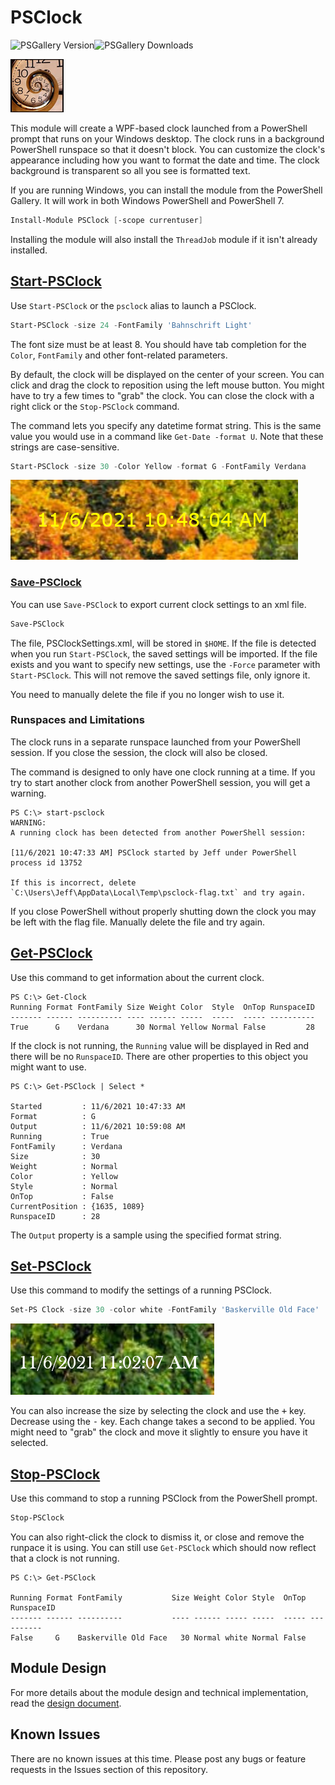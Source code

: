 # PSClock

![PSGallery Version](https://img.shields.io/powershellgallery/v/PSClock.png?style=for-the-badge&logo=powershell&label=PowerShell%20Gallery)![PSGallery Downloads](https://img.shields.io/powershellgallery/dt/PSClock.png?style=for-the-badge&label=Downloads)

![logo](images/psclock.png)

This module will create a WPF-based clock launched from a PowerShell prompt that runs on your Windows desktop. The clock runs in a background PowerShell runspace so that it doesn't block. You can customize the clock's appearance including how you want to format the date and time. The clock background is transparent so all you see is formatted text.

If you are running Windows, you can install the module from the PowerShell Gallery. It will work in both Windows PowerShell and PowerShell 7.

```powershell
Install-Module PSClock [-scope currentuser]
```

Installing the module will also install the `ThreadJob` module if it isn't already installed.

## [Start-PSClock](docs/Start-PSClock.md)

Use `Start-PSClock` or the `psclock` alias to launch a PSClock.

```powershell
Start-PSClock -size 24 -FontFamily 'Bahnschrift Light'
```

The font size must be at least 8. You should have tab completion for the `Color`, `FontFamily` and other font-related parameters.

By default, the clock will be displayed on the center of your screen. You can click and drag the clock to reposition using the left mouse button. You might have to try a few times to "grab" the clock. You can close the clock with a right click or the `Stop-PSClock` command.

The command lets you specify any datetime format string. This is the same value you would use in a command like `Get-Date -format U`. Note that these strings are case-sensitive.

```powershell
Start-PSClock -size 30 -Color Yellow -format G -FontFamily Verdana
```

![format G](images/sample-2.png)

### [Save-PSClock](docs/Save-PSClock.md)

You can use `Save-PSClock` to export current clock settings to an xml file.

```powershell
Save-PSClock
```

The file, PSClockSettings.xml, will be stored in `$HOME`. If the file is detected when you run `Start-PSClock`, the saved settings will be imported. If the file exists and you want to specify new settings, use the `-Force` parameter with `Start-PSClock`. This will not remove the saved settings file, only ignore it.

You need to manually delete the file if you no longer wish to use it.

### Runspaces and Limitations

The clock runs in a separate runspace launched from your PowerShell session. If you close the session, the clock will also be closed.

The command is designed to only have one clock running at a time. If you try to start another clock from another PowerShell session, you will get a warning.

```dos
PS C:\> start-psclock
WARNING:
A running clock has been detected from another PowerShell session:

[11/6/2021 10:47:33 AM] PSClock started by Jeff under PowerShell process id 13752

If this is incorrect, delete `C:\Users\Jeff\AppData\Local\Temp\psclock-flag.txt` and try again.
```

If you close PowerShell without properly shutting down the clock you may be left with the flag file. Manually delete the file and try again.

## [Get-PSClock](docs/Get-PSClock.md)

Use this command to get information about the current clock.

```dos
PS C:\> Get-Clock
Running Format FontFamily Size Weight Color  Style  OnTop RunspaceID
------- ------ ---------- ---- ------ -----  -----  ----- ----------
True      G    Verdana      30 Normal Yellow Normal False         28
```

If the clock is not running, the `Running` value will be displayed in Red and there will be no `RunspaceID`. There are other properties to this object you might want to use.

```dos
PS C:\> Get-PSClock | Select *

Started         : 11/6/2021 10:47:33 AM
Format          : G
Output          : 11/6/2021 10:59:08 AM
Running         : True
FontFamily      : Verdana
Size            : 30
Weight          : Normal
Color           : Yellow
Style           : Normal
OnTop           : False
CurrentPosition : {1635, 1089}
RunspaceID      : 28
```

The `Output` property is a sample using the specified format string.

## [Set-PSClock](docs/Set-PSClock.md)

Use this command to modify the settings of a running PSClock.

```powershell
Set-PS Clock -size 30 -color white -FontFamily 'Baskerville Old Face'
```

![modify the clock](images/sample-3.png)

You can also increase the size by selecting the clock and use the <kbd>+</kbd> key. Decrease using the <kbd>-</kbd> key. Each change takes a second to be applied. You might need to "grab" the clock and move it slightly to ensure you have it selected.

## [Stop-PSClock](docs/Stop-PSClock.md)

Use this command to stop a running PSClock from the PowerShell prompt.

```powershell
Stop-PSClock
```

You can also right-click the clock to dismiss it, or close and remove the runpace it is using. You can still use `Get-PSClock` which should now reflect that a clock is not running.

```dos
PS C:\> Get-PSClock

Running Format FontFamily           Size Weight Color Style  OnTop RunspaceID
------- ------ ----------           ---- ------ ----- -----  ----- ----------
False     G    Baskerville Old Face   30 Normal white Normal False
```

## Module Design

For more details about the module design and technical implementation, read the [design document](Design.md).

## Known Issues

There are no known issues at this time. Please post any bugs or feature requests in the Issues section of this repository.

